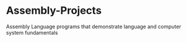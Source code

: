 # Assembly-Projects
Assembly Language programs that demonstrate language and computer system fundamentals
